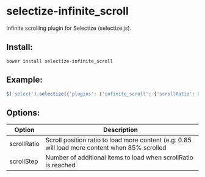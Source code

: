 selectize-infinite_scroll
=========================

Infinite scrolling plugin for Selectize (selectize.js).

Install:
--------
```
bower install selectize-infinite_scroll
```

Example:
--------
```js
$('select').selectize({'plugins': {'infinite_scroll': {'scrollRatio': 0.85, 'scrollStep': 20}}});
```

Options:
--------
| Option      | Description                                                                                    |
| ----------- | ---------------------------------------------------------------------------------------------- |
| scrollRatio | Scroll position ratio to load more content (e.g. 0.85 will load more content when 85% scrolled |
| scrollStep  | Number of additional items to load when scrollRatio is reached                                 |
